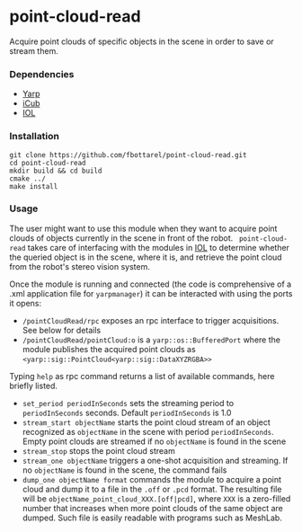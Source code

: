 # point-cloud-read

Acquire point clouds of specific objects in the scene in order to save or stream them.

### Dependencies
- [Yarp](https://github.com/robotology/yarp)
- [iCub](https://github.com/robotology/icub-main)
- [IOL](https://github.com/robotology/iol)

### Installation
```
git clone https://github.com/fbottarel/point-cloud-read.git
cd point-cloud-read
mkdir build && cd build
cmake ../
make install
```
### Usage
The user might want to use this module when they want to acquire point clouds of objects currently in the scene in front of the robot. ` point-cloud-read` takes care of interfacing with the modules in [IOL](https://github.com/robotology/iol) to determine whether the queried object is in the scene, where it is, and retrieve the point cloud from the robot's stereo vision system. 

Once the module is running and connected (the code is comprehensive of a .xml application file for `yarpmanager`) it can be interacted with using the ports it opens: 
- `/pointCloudRead/rpc` exposes an rpc interface to trigger acquisitions. See below for details
- `/pointCloudRead/pointCloud:o` is a `yarp::os::BufferedPort` where the module publishes the acquired point clouds as `<yarp::sig::PointCloud<yarp::sig::DataXYZRGBA>>`

Typing `help` as rpc command returns a list of available commands, here briefly listed.
- `set_period periodInSeconds` sets the streaming period to `periodInSeconds` seconds. Default `periodInSeconds` is 1.0
- `stream_start objectName` starts the point cloud stream of an object recognized as `objectName` in the scene with period `periodInSeconds`. Empty point clouds are streamed if no `objectName` is found in the scene
- `stream_stop` stops the point cloud stream
- `stream_one objectName` triggers a one-shot acquisition and streaming. If no `objectName` is found in the scene, the command fails 
- `dump_one objectName format` commands the module to acquire a point cloud and dump it to a file in the `.off` or `.pcd` format. The resulting file will be `objectName_point_cloud_XXX.[off|pcd]`, where `XXX` is a zero-filled number that increases when more point clouds of the same object are dumped. Such file is easily readable with programs such as MeshLab.





